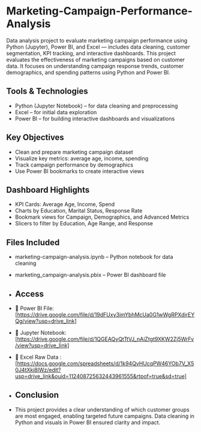 # Marketing-Campaign-Performance-Analysis
Data analysis project to evaluate marketing campaign performance using Python (Jupyter), Power BI, and Excel — includes data cleaning, customer segmentation, KPI tracking, and interactive dashboards.
This project evaluates the effectiveness of marketing campaigns based on customer data. It focuses on understanding campaign response trends, customer demographics, and spending patterns using Python and Power BI.

## Tools & Technologies
- Python (Jupyter Notebook) – for data cleaning and preprocessing
- Excel – for initial data exploration
- Power BI – for building interactive dashboards and visualizations

## Key Objectives
- Clean and prepare marketing campaign dataset
- Visualize key metrics: average age, income, spending
- Track campaign performance by demographics
- Use Power BI bookmarks to create interactive views

## Dashboard Highlights
- KPI Cards: Average Age, Income, Spend
- Charts by Education, Marital Status, Response Rate
- Bookmark views for Campaign, Demographics, and Advanced Metrics
- Slicers to filter by Education, Age Range, and Response

##  Files Included
- marketing-campaign-analysis.ipynb – Python notebook for data cleaning
- marketing_campaign-analysis.pbix – Power BI dashboard file

- ##  Access
- 🔗 Power BI File: [https://drive.google.com/file/d/19dFUxy3imYbhMcUa0G1wWgRPXdjrEYQg/view?usp=drive_link]
- 🔗 Jupyter Notebook: [https://drive.google.com/file/d/1QGEAQyQtTtVJ_nAiZtgt9XKW2Zj5WrFv/view?usp=drive_link]
- 🔗 Excel Raw Data :[https://docs.google.com/spreadsheets/d/1k94QvHUcqPW46YOb7V_X50J4tXki8lWz/edit?usp=drive_link&ouid=112408725632443961555&rtpof=true&sd=true] 

- ## Conclusion
- This project provides a clear understanding of which customer groups are most engaged, enabling targeted future campaigns. Data cleaning in Python and visuals in Power BI ensured clarity and impact.


